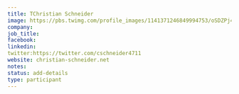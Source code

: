 ```yaml
---
title: TChristian Schneider
image: https://pbs.twimg.com/profile_images/1141371246849994753/oSDZPj4d_400x400.jpg
company: 
job_title: 
facebook:
linkedin: 
twitter:https://twitter.com/cschneider4711
website: christian-schneider.net
notes:
status: add-details
type: participant
---
```

